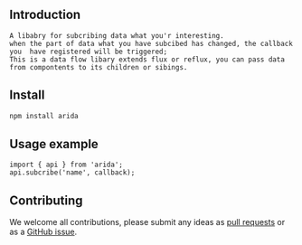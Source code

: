 ## Introduction
 ```
 A libabry for subcribing data what you'r interesting. 
 when the part of data what you have subcibed has changed, the callback you  have registered will be triggered;
 This is a data flow libary extends flux or reflux, you can pass data from compontents to its children or sibings. 
```
## Install

```bash
npm install arida
```

## Usage example

``` api
import { api } from 'arida';
api.subcribe('name', callback);
```


## Contributing

We welcome all contributions, please submit any ideas as [pull requests](https://github.com/azl397985856/arida/pulls) or as a [GitHub issue](https://github.com/azl397985856/arida/issues).
